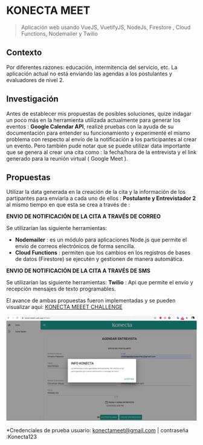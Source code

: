 # KONECTA MEET 
>  Aplicación web usando VueJS, VuetifyJS, NodeJs, Firestore , Cloud Functions, Nodemailer y Twilio

## Contexto

Por diferentes razones: educación, intermitencia del servicio, etc. La aplicación actual no está enviando las agendas a los postulantes y evaluadores de nivel 2.

## Investigación

Antes de establecer mis propuestas de posibles soluciones, quize indagar un poco
más en la herramienta utilizada actualmente para generar los eventos : **Google Calendar API**, realizé pruebas con la ayuda de su documentación para entender su funcionamiento y experimenté el mismo problema con respecto al envío de la notificación a los participantes al crear un evento. Pero también pude notar que se puede utilizar data importante que se genera al crear una cita como : la fecha/hora de la entrevista y el link generado para la reunión virtual ( Google Meet ).


##  Propuestas

 Utilizar la data generada en la creación de la cita y la información de los partipantes para enviarla a cada uno de ellos : **Postulante y Entrevistador 2** al mismo tiempo en que esta se crea a través de :

**ENVIO DE NOTIFICACIÓN DE LA CITA A TRAVÉS DE CORREO**
 
Se utilizarían las siguiente herramientas: 
 
 -  **Nodemailer** : es un módulo para aplicaciones Node.js que permite el envío de correos electrónicos de forma sencilla.
 - **Cloud Functions** : permiten que los cambios en los registros de bases de datos (Firestore) se ejecutén y gestionen de manera automática.

**ENVIO DE NOTIFICACIÓN DE LA CITA A TRAVÉS DE SMS**
 
Se utilizarían las siguiente herramientas: 
**Twilio** : Api que permite el envío y recepción mensajes de texto programables.


El avance de ambas propuestas fueron implementadas y se pueden visualizar aquí:  [KONECTA MEEET CHALLENGE ](https://konectameet.web.app/)

![img-project](https://github.com/omairapalacios/konecta-challenge/blob/master/src/assets/project.png)


 *Credenciales de prueba 
 usuario: konectameet@gmail.com | contraseña :Konecta123
